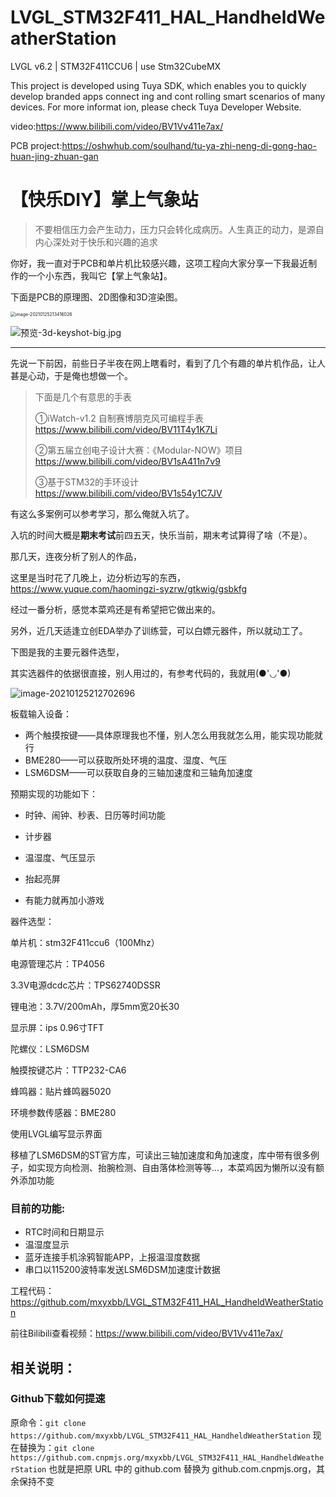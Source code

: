 # LVGL_STM32F411_HAL_HandheldWeatherStation

LVGL v6.2 | STM32F411CCU6 | use Stm32CubeMX

This project is developed using Tuya SDK, which enables you to quickly develop branded apps connect ing and cont rolling smart scenarios of many devices. For more informat ion, please check Tuya Developer Website.

video:https://www.bilibili.com/video/BV1Vv411e7ax/

PCB project:https://oshwhub.com/soulhand/tu-ya-zhi-neng-di-gong-hao-huan-jing-zhuan-gan


# 【快乐DIY】掌上气象站


> 不要相信压力会产生动力，压力只会转化成病历。人生真正的动力，是源自内心深处对于快乐和兴趣的追求



你好，我一直对于PCB和单片机比较感兴趣，这项工程向大家分享一下我最近制作的一个小东西，我叫它【掌上气象站】。

下面是PCB的原理图、2D图像和3D渲染图。


<img src="https://gitee.com/buddismblingblinghead/MxyPic/raw/master/img/image-20210125213416026.png" alt="image-20210125213416026" style="zoom: 50%;" />

![预览-3d-keyshot-big.jpg](https://gitee.com/buddismblingblinghead/MxyPic/raw/master/img/GrO41nWC4SD5Ic41RuDKGGvQHAi44D4A26bCRIQF.jpeg)



------



先说一下前因，前些日子半夜在网上瞎看时，看到了几个有趣的单片机作品，让人甚是心动，于是俺也想做一个。

> 下面是几个有意思的手表
>
> ①iWatch-v1.2 自制赛博朋克风可编程手表 https://www.bilibili.com/video/BV11T4y1K7Li
>
> ②第五届立创电子设计大赛：《Modular-NOW》项目 https://www.bilibili.com/video/BV1sA411n7v9
>
> ③基于STM32的手环设计 https://www.bilibili.com/video/BV1s54y1C7JV

有这么多案例可以参考学习，那么俺就入坑了。

入坑的时间大概是**期末考试**前四五天，快乐当前，期末考试算得了啥（不是）。

那几天，连夜分析了别人的作品，

这里是当时花了几晚上，边分析边写的东西，https://www.yuque.com/haomingzi-syzrw/gtkwig/gsbkfg

经过一番分析，感觉本菜鸡还是有希望把它做出来的。

另外，近几天适逢立创EDA举办了训练营，可以白嫖元器件，所以就动工了。

下图是我的主要元器件选型，

其实选器件的依据很直接，别人用过的，有参考代码的，我就用(●'◡'●)

![image-20210125212702696](https://gitee.com/buddismblingblinghead/MxyPic/raw/master/img/image-20210125212702696.png)


板载输入设备：

- 两个触摸按键——具体原理我也不懂，别人怎么用我就怎么用，能实现功能就行
- BME280——可以获取所处环境的温度、湿度、气压
- LSM6DSM——可以获取自身的三轴加速度和三轴角加速度

预期实现的功能如下：

- 时钟、闹钟、秒表、日历等时间功能

- 计步器

- 温湿度、气压显示

- 抬起亮屏

- 有能力就再加小游戏

器件选型：

单片机：stm32F411ccu6（100Mhz）

电源管理芯片：TP4056

3.3V电源dcdc芯片：TPS62740DSSR

锂电池：3.7V/200mAh，厚5mm宽20长30

显示屏：ips 0.96寸TFT

陀螺仪：LSM6DSM

触摸按键芯片：TTP232-CA6

蜂鸣器：贴片蜂鸣器5020

环境参数传感器：BME280

使用LVGL编写显示界面

移植了LSM6DSM的ST官方库，可读出三轴加速度和角加速度，库中带有很多例子，如实现方向检测、抬腕检测、自由落体检测等等...，本菜鸡因为懒所以没有额外添加功能

### **目前的功能**:

- RTC时间和日期显示
- 温湿度显示
- 蓝牙连接手机涂鸦智能APP，上报温湿度数据
- 串口以115200波特率发送LSM6DSM加速度计数据

工程代码：https://github.com/mxyxbb/LVGL_STM32F411_HAL_HandheldWeatherStation

前往Bilibili查看视频：https://www.bilibili.com/video/BV1Vv411e7ax/

## 相关说明：

### Github下载如何提速

原命令：`git clone https://github.com/mxyxbb/LVGL_STM32F411_HAL_HandheldWeatherStation`
现在替换为：`git clone https://github.com.cnpmjs.org/mxyxbb/LVGL_STM32F411_HAL_HandheldWeatherStation`
也就是把原 URL 中的 github.com 替换为 github.com.cnpmjs.org，其余保持不变